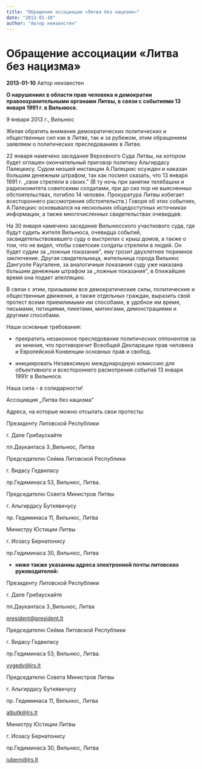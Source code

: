 ```yaml
---
title: "Обращение ассоциации «Литва без нацизма»"
date: "2013-01-10"
author: "Автор неизвестен"
---
```


# Обращение ассоциации «Литва без нацизма»

**2013-01-10** Автор неизвестен

**О нарушениях в области прав человека и демократии правоохранительными органами Литвы, в связи с событиями 13 января 1991 г. в Вильнюсе.**

9 января 2013 г., Вильнюс

Желая обратить внимание демократических политических и общественных сил как в Литве, так и за рубежом, этим обращением заявляем о политических преследованиях в Литве.

22 января намечено заседание Верховного Суда Литвы, на котором будет оглашен окончательный приговор политику Альгирдасу Палецкису. Судом низшей инстанции А.Палецкис осужден и наказан большим денежным штрафом, так как посмел сказать, что 13 января 1991 г. „свои стреляли в своих." (В ту ночь при занятии телебашни и радиокомитета советскими солдатами, при до сих пор не выясненных обстоятельствах, погибло 14 человек. Прокуратура Литвы избегает всестороннего рассмотрения обстоятельств.) Говоря об этих событиях, А.Палецкис основывался на нескольких общедоступных источниках информации, а также многочисленных свидетельствах очевидцев.

На 30 января намечено заседание Вильнюсского участкового суда, где будут судить жителя Вильнюса, очевидца событий, засвидетельствовавшего суду о выстрелах с крыш домов, а также о том, что не видел, чтобы советские солдаты стреляли в людей. Он будет судим за „ложные показания", ему грозит двухлетнее тюремное заключение. Другая свидетельница, жительница города Вильнюс Дангуоле Раугалене, за аналогичные показания суду уже наказана большим денежным штрафом за „ложные показания", в ближайшее время она подает апелляцию.

В связи с этим, призываем все демократические силы, политические и общественные движения, а также отдельных граждан, выразить свой протест всеми приемлимыми им способами, в удобное им время, письмами, петициями, пикетами, митингами, демонстрациями и другими способами.

Наши основные требования:

- прекратить незаконное преследование политических оппонентов за их мнения, что противоречит Всеобщей Декларации прав человека и Европейской Конвенции основных прав и свобод.

- инициировать Независимую международную комиссию для объективного и всестороннего расмотрения событий 13 января 1991г в Вильнюсе.

Наша сила - в солидарности!

Ассоциация „Литва без нацизма"

Адреса, на которые можно отсылать свои протесты:

Президенту Литовской Республики

г. Дале Грибаускайте

пл.Даукантаса 3.,Вильнюс, Литва

Председателю Сейма Литовской Республики

г. Видасу Гедвиласу

пр.Гедиминаса 53, Вильнюс, Литва.

Председателю Совета Министров Литвы

г. Альгирдасу Буткявичусу

пр. Гедиминаса 11, Вильнюс, Литва

Министру Юстиции Литвы

г. Иозасу Бернатонису

пр.Гедиминаса 30, Вильнюс, Литва

- **ниже также указанны адреса электронной почты литовских руководителей:**

Президенту Литовской Республики

г. Дале Грибаускайте

пл.Даукантаса 3.,Вильнюс, Литва

[president@president.lt](https://e.mail.ru/cgi-bin/sentmsg?mailto=mailto%3Apresident@president.lt)

Председателю Сейма Литовской Республики

г. Видасу Гедвиласу

пр.Гедиминаса 53, Вильнюс, Литва.

[vygedv@lrs.lt](https://e.mail.ru/cgi-bin/sentmsg?mailto=mailto%3Avygedv@lrs.lt)

Председателю Совета Министров Литвы

г. Альгирдасу Буткявичусу

пр. Гедиминаса 11, Вильнюс, Литва

[albutk@lrs.lt](https://e.mail.ru/cgi-bin/sentmsg?mailto=mailto%3Aalbutk@lrs.lt)

Министру Юстиции Литвы

г. Иозасу Бернатонису

пр.Гедиминаса 30, Вильнюс, Литва

[jubern@lrs.lt](https://e.mail.ru/cgi-bin/sentmsg?mailto=mailto%3Ajubern@lrs.lt)